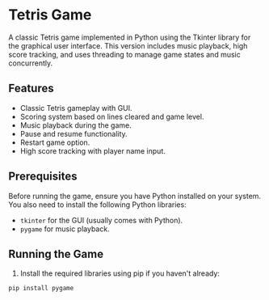 # Tetris Game

A classic Tetris game implemented in Python using the Tkinter library for the graphical user interface. This version includes music playback, high score tracking, and uses threading to manage game states and music concurrently.

## Features

- Classic Tetris gameplay with GUI.
- Scoring system based on lines cleared and game level.
- Music playback during the game.
- Pause and resume functionality.
- Restart game option.
- High score tracking with player name input.

## Prerequisites

Before running the game, ensure you have Python installed on your system. You also need to install the following Python libraries:

- `tkinter` for the GUI (usually comes with Python).
- `pygame` for music playback.

## Running the Game

1. Install the required libraries using pip if you haven't already:

```shell
pip install pygame
